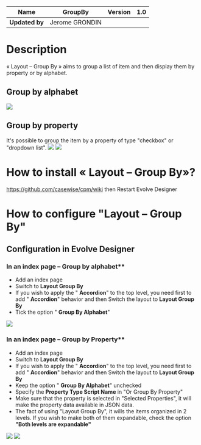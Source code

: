 | **Name** | **GroupBy** | **Version** | 1.0 |
| --- | --- | --- | --- |
| **Updated by** | Jerome GRONDIN |



# Description
« Layout – Group By » aims to group a list of item and then display them by property or by alphabet.

## Group by alphabet

 ![](https://github.com/casewise/ReverseList/raw/master/screen/1.jpg)

## Group by property

It&#39;s possible to group the item by a property of type &quot;checkbox&quot; or &quot;dropdown list&quot;.
![](https://github.com/casewise/ReverseList/raw/master/screen/2.jpg)
![](https://github.com/casewise/ReverseList/raw/master/screen/3.jpg)
 
# How to install « Layout – Group By»?

https://github.com/casewise/cpm/wiki
then Restart Evolve Designer

# How to configure &quot;Layout – Group By&quot;

## Configuration in Evolve Designer

### In an index page – Group by alphabet**

- Add an index page
- Switch to **Layout Group By**
- If you wish to apply the &quot; **Accordion**&quot; to the top level, you need first to add &quot; **Accordion**&quot; behavior and then Switch the layout to **Layout Group By**
- Tick the option &quot; **Group By Alphabet**&quot;

![](https://github.com/casewise/ReverseList/raw/master/screen/5.jpg)

### In an index page – Group by Property**

- Add an index page
- Switch to **Layout Group By**
- If you wish to apply the &quot; **Accordion**&quot; to the top level, you need first to add &quot; **Accordion**&quot; behavior and then Switch the layout to **Layout Group By**
- Keep the option &quot; **Group By Alphabet**&quot; unchecked
- Specify the **Property Type Script Name** in &quot;Or Group By Property&quot;
- Make sure that the property is selected in &quot;Selected Properties&quot;, it will make the property data available in JSON data.
- The fact of using &quot;Layout Group By&quot;, it wills the items organized in 2 levels. If you wish to make both of them expandable,  check the option **&quot;Both levels are expandable&quot;**

![](https://github.com/casewise/ReverseList/raw/master/screen/6.jpg)
![](https://github.com/casewise/ReverseList/raw/master/screen/7.jpg)